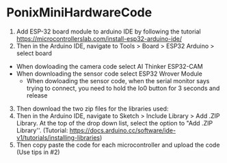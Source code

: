 # PonixMiniHardwareCode

1. Add ESP-32 board module to arduino IDE by following the tutorial https://microcontrollerslab.com/install-esp32-arduino-ide/
2. Then in the Arduino IDE, navigate to Tools > Board > ESP32 Arduino > select board
  - When dowloading the camera code select AI Thinker ESP32-CAM 
  - When downloading the sensor code select ESP32 Wrover Module
    - When dowloading the sensor code, when the serial monitor says trying to         connect, you need to hold the Io0 button for 3 seconds and release
3. Then download the two zip files for the libraries used: 
4. Then in the Arduino IDE, navigate to Sketch > Include Library > Add .ZIP Library. At the top of the drop down list, select the option to "Add .ZIP Library''. (Tutorial: https://docs.arduino.cc/software/ide-v1/tutorials/installing-libraries)
5. Then copy paste the code for each microcontroller and upload the code (Use tips in #2)
